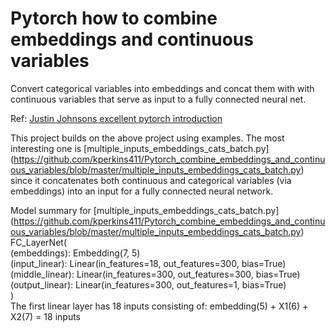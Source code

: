 # Pytorch how to combine embeddings and continuous variables
Convert categorical variables into embeddings and concat them with with continuous variables that serve as input to a fully connected neural net.

Ref: [Justin Johnsons excellent pytorch introduction ](https://github.com/jcjohnson/pytorch-examples)

This project builds on the above project using examples.  The most interesting one is [multiple_inputs_embeddings_cats_batch.py]  (https://github.com/kperkins411/Pytorch_combine_embeddings_and_continuous_variables/blob/master/multiple_inputs_embeddings_cats_batch.py)  since it concatenates both continuous and categorical variables (via embeddings) into an input for a fully connected neural network.  

Model summary for [multiple_inputs_embeddings_cats_batch.py]  (https://github.com/kperkins411/Pytorch_combine_embeddings_and_continuous_variables/blob/master/multiple_inputs_embeddings_cats_batch.py) 
FC_LayerNet(<br>
   (embeddings): Embedding(7, 5)<br>
  (input_linear): Linear(in_features=18, out_features=300, bias=True)<br>
  (middle_linear): Linear(in_features=300, out_features=300, bias=True)<br>
  (output_linear): Linear(in_features=300, out_features=1, bias=True)<br>
)<br>
The first linear layer has 18 inputs consisting of:
embedding(5) + X1(6) + X2(7) = 18 inputs 
